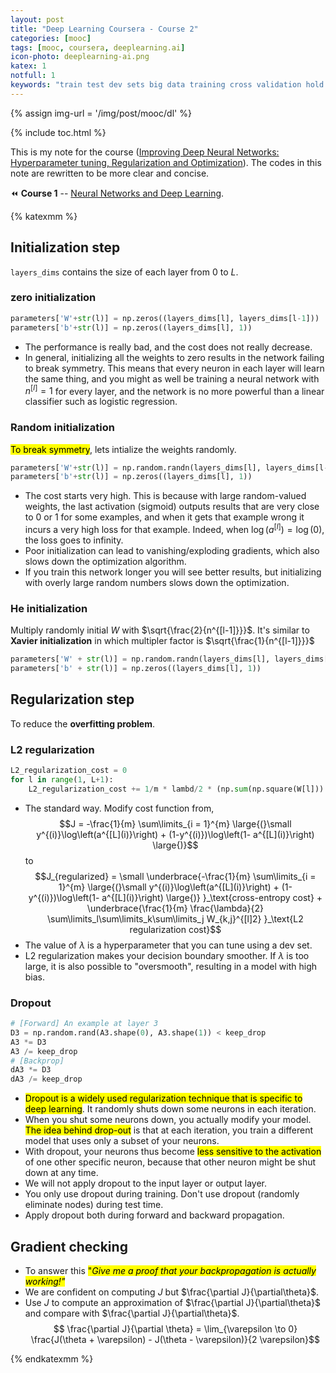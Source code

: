 ```yaml
---
layout: post
title: "Deep Learning Coursera - Course 2"
categories: [mooc]
tags: [mooc, coursera, deeplearning.ai]
icon-photo: deeplearning-ai.png
katex: 1
notfull: 1
keywords: "train test dev sets big data training cross validation hold out mismatched distribution bias variance underfitting overfitting just right high low recipe machine learning tradeoff supervised learning unsupervised regularization logistic regression neural network deep learning L1 L2 Frobenius norm weight decay lambda variance problem implementation dropout regularization inverted dropout keep prob make prediction computer vision frequently downside drawback data augmentation horizontally flip double size distortion zoom rotate early stopping orthoganalization mean normalize unnormalized vanishing exploding gradients weight initialization relu tanh gradient checking euclide distance debug Improving Deep Neural Networks: Hyperparameter tuning, Regularization and Optimization"
---
```


{% assign img-url = '/img/post/mooc/dl' %}

{% include toc.html %}

This is my note for the course ([Improving Deep Neural Networks: Hyperparameter tuning, Regularization and Optimization](https://www.coursera.org/learn/deep-neural-network)). The codes in this note are rewritten to be more clear and concise.

⏪ **Course 1** -- [Neural Networks and Deep Learning](/deeplearning-ai-course-1).

{% katexmm %}

## Initialization step

`layers_dims` contains the size of each layer from $0$ to $L$.

### zero initialization

``` python
parameters['W'+str(l)] = np.zeros((layers_dims[l], layers_dims[l-1]))
parameters['b'+str(l)] = np.zeros((layers_dims[l], 1))
```

- The performance is really bad, and the cost does not really decrease.
- In general, initializing all the weights to zero results in the network failing to break symmetry. This means that every neuron in each layer will learn the same thing, and you might as well be training a neural network with $n^{[l]}=1$ for every layer, and the network is no more powerful than a linear classifier such as logistic regression.

### Random initialization

<mark>To break symmetry</mark>, lets intialize the weights randomly.

``` python
parameters['W'+str(l)] = np.random.randn(layers_dims[l], layers_dims[l-1]) * 10 # <- LARGE (just an example of SHOULDN'T)
parameters['b'+str(l)] = np.zeros((layers_dims[l], 1))
```
- The cost starts very high. This is because with large random-valued weights, the last activation (sigmoid) outputs results that are very close to 0 or 1 for some examples, and when it gets that example wrong it incurs a very high loss for that example. Indeed, when $\log(a^{[l]}) = \log(0)$, the loss goes to infinity.
- Poor initialization can lead to vanishing/exploding gradients, which also slows down the optimization algorithm.
- If you train this network longer you will see better results, but initializing with overly large random numbers slows down the optimization.

### He initialization

Multiply randomly initial $W$ with $\sqrt{\frac{2}{n^{[l-1]}}}$. It's similar to **Xavier initialization** in which multipler factor is $\sqrt{\frac{1}{n^{[l-1]}}}$

``` python
parameters['W' + str(l)] = np.random.randn(layers_dims[l], layers_dims[l-1]) * np.sqrt(2./layers_dims[l-1])
parameters['b' + str(l)] = np.zeros((layers_dims[l], 1))
```

## Regularization step

To reduce the **overfitting problem**.

### L2 regularization

``` python
L2_regularization_cost = 0
for l in range(1, L+1):
    L2_regularization_cost += 1/m * lambd/2 * (np.sum(np.square(W[l]))
```

- The standard way. Modify cost function from,
    $$J = -\frac{1}{m} \sum\limits_{i = 1}^{m} \large{(}\small  y^{(i)}\log\left(a^{[L](i)}\right) + (1-y^{(i)})\log\left(1- a^{[L](i)}\right) \large{)}$$
    to
    $$J_{regularized} = \small \underbrace{-\frac{1}{m} \sum\limits_{i = 1}^{m} \large{(}\small y^{(i)}\log\left(a^{[L](i)}\right) + (1-y^{(i)})\log\left(1- a^{[L](i)}\right) \large{)} }_\text{cross-entropy cost} + \underbrace{\frac{1}{m} \frac{\lambda}{2} \sum\limits_l\sum\limits_k\sum\limits_j W_{k,j}^{[l]2} }_\text{L2 regularization cost}$$
- The value of $\lambda$ is a hyperparameter that you can tune using a dev set.
- L2 regularization makes your decision boundary smoother. If $\lambda$ is too large, it is also possible to "oversmooth", resulting in a model with high bias.

### Dropout

``` python
# [Forward] An example at layer 3
D3 = np.random.rand(A3.shape(0), A3.shape(1)) < keep_drop
A3 *= D3
A3 /= keep_drop
# [Backprop]
dA3 *= D3
dA3 /= keep_drop
```

- <mark>Dropout is a widely used regularization technique that is specific to deep learning</mark>. It randomly shuts down some neurons in each iteration.
- When you shut some neurons down, you actually modify your model. <mark>The idea behind drop-out</mark> is that at each iteration, you train a different model that uses only a subset of your neurons.
- With dropout, your neurons thus become <mark>less sensitive to the activation</mark> of one other specific neuron, because that other neuron might be shut down at any time.
- We will not apply dropout to the input layer or output layer.
- You only use dropout during training. Don't use dropout (randomly eliminate nodes) during test time.
- Apply dropout both during forward and backward propagation.

## Gradient checking

- To answer this <mark markdown="span">"_Give me a proof that your backpropagation is actually working!"_</mark>
- We are confident on computing $J$ but $\frac{\partial J}{\partial\theta}$.
- Use $J$ to compute an approximation of $\frac{\partial J}{\partial\theta}$ and compare with $\frac{\partial J}{\partial\theta}$.
    $$ \frac{\partial J}{\partial \theta} = \lim_{\varepsilon \to 0} \frac{J(\theta + \varepsilon) - J(\theta - \varepsilon)}{2 \varepsilon}$$

{% endkatexmm %}